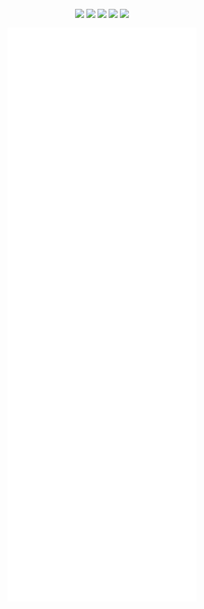 <p align="center">
  <a href="https://twitter.com/intent/follow?screen_name=jeff_foley&tw_p=followbutton"><img src="https://img.shields.io/twitter/follow/jeff_foley.svg?logo=twitter"></a>
  <a href="https://discord.gg/HNePVyX3cp"><img src="https://img.shields.io/discord/433729817918308352.svg?logo=discord&style=flat-square"></a>
  <a href="https://www.linkedin.com/in/caffix/"><img src="https://img.shields.io/badge/-jeff%20foley-blue?style=flat-square&logo=Linkedin&logoColor=white&link=https://www.linkedin.com/in/caffix/"></a>
  <a href="https://www.buymeacoffee.com/caffix"><img src="https://img.shields.io/badge/buy%20me%20a%20coffee-%23FFDD00.svg?&style=flat&logo=buy%20me%20a%20coffee&logoColor=black"></a>
  <a href="https://github.com/sponsors/caffix"><img src="https://img.shields.io/badge/github%20sponsors-%23EA4AAA.svg?&style=flat&logo=github%20sponsors&logoColor=white"></a>
</p>

<p align="center" width="100%"><a href="https://github.com/owasp-amass/amass"><img src="./github-metrics.svg"></a></p>
